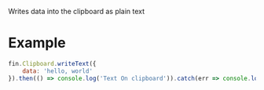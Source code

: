 Writes data into the clipboard as plain text
# Example
```js
fin.Clipboard.writeText({
    data: 'hello, world'
}).then(() => console.log('Text On clipboard')).catch(err => console.log(err));
```
